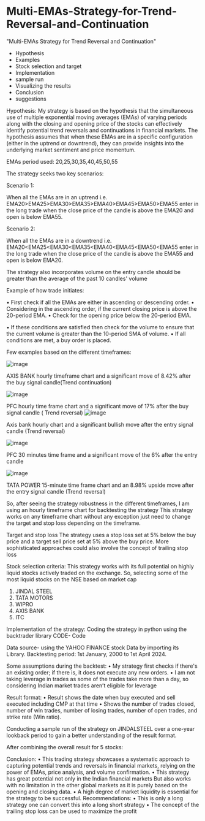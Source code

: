 # Multi-EMAs-Strategy-for-Trend-Reversal-and-Continuation
"Multi-EMAs Strategy for Trend Reversal and Continuation"

-	Hypothesis
-	Examples
-	Stock selection and target
-	Implementation
-	sample run
-	Visualizing the results
-	Conclusion
-	suggestions


Hypothesis:
My strategy is based on the hypothesis that the simultaneous use of multiple exponential moving averages (EMAs) of varying periods along with the closing and opening price of the stocks can effectively identify potential trend reversals and continuations in financial markets. The hypothesis assumes that when these EMAs are in a specific configuration (either in the uptrend or downtrend), they can provide insights into the underlying market sentiment and price momentum.

EMAs period used: 20,25,30,35,40,45,50,55

The strategy seeks two key scenarios:

Scenario 1:

When all the EMAs are in an uptrend i.e. EMA20>EMA25>EMA30>EMA35>EMA40>EMA45>EMA50>EMA55 enter in the long trade
when the close price of the candle is above the EMA20 and open is below EMA55.

Scenario 2:

When all the EMAs are in a downtrend i.e. EMA20<EMA25<EMA30<EMA35<EMA40<EMA45<EMA50<EMA55 enter in the long trade
when the close price of the candle is above the EMA55 and open is below EMA20.

The strategy also incorporates volume on the entry candle should be greater than the average of the past 10 candles' volume


Example of how trade initiates:

•	First check if all the EMAs are either in ascending or descending order.
•	Considering in the ascending order, if the current closing price is above the 20-period EMA.
•	Check for the opening price below the 20-period EMA.
 
•	If these conditions are satisfied then check for the volume to ensure that the current volume is greater than the 10-period SMA of volume.
•	If all conditions are met, a buy order is placed.

Few examples based on the different timeframes:

![image](https://github.com/user-attachments/assets/fe82eb6b-caaa-4fd2-b8d4-57c4e4c8de48)



AXIS BANK hourly timeframe chart and a significant move of 8.42% after the buy signal candle(Trend continuation)

![image](https://github.com/user-attachments/assets/46f47faa-f732-4104-b324-2ebf2c1863f2)

 
PFC hourly time frame chart and a significant move of 17% after the buy signal candle ( Trend reversal)
![image](https://github.com/user-attachments/assets/ea02accb-fd71-4bbf-8016-95632aa0ab74)



Axis bank hourly chart and a significant bullish move after the entry signal candle (Trend reversal)

![image](https://github.com/user-attachments/assets/6ca85282-afae-4cda-bc75-9de601ad0263)

 

PFC 30 minutes time frame and a significant move of the 6% after the entry candle

![image](https://github.com/user-attachments/assets/901ca421-949e-486e-8f3f-ee3f33c297bc)

TATA POWER 15-minute time frame chart and an 8.98% upside move after the entry signal candle (Trend reversal)


So, after seeing the strategy robustness in the different timeframes, I am using an hourly timeframe chart for backtesting the strategy This strategy works on any timeframe chart without any exception just need to change the target and stop loss depending on the timeframe.


Target and stop loss
The strategy uses a stop loss set at 5% below the buy price and a target sell price set at 5% above the buy price.
More sophisticated approaches could also involve the concept of trailing stop loss


Stock selection criteria:
This strategy works with its full potential on highly liquid stocks actively traded on the exchange. So, selecting some of the most liquid stocks on the NSE based on market cap
1. JINDAL STEEL
2. TATA MOTORS	
3.	WIPRO
4.	AXIS BANK
5.	ITC


Implementation of the strategy:
Coding the strategy in python using the backtrader library CODE- Code


Data source- using the YAHOO FINANCE stock Data by importing its Library.
Backtesting period: 1st January, 2000 to 1st April  2024.



Some assumptions during the backtest:
•	My strategy first checks if there's an existing order; if there is, it does not execute any new orders.
•	I am not taking leverage in trades as some of the trades take more than a day, so considering Indian market trades aren’t eligible for leverage

Result format:
•	Result shows the date when buy executed and sell executed including CMP at that time
•	Shows the number of trades closed, number of win trades, number of losing trades, number of open trades, and strike rate (Win ratio).


Conducting a sample run of the strategy on JINDALSTEEL over a one-year lookback period to gain a better understanding of the result format.
 
 
 
 





After combining the overall result for 5 stocks:



Conclusion:
•	This trading strategy showcases a systematic approach to capturing potential trends and reversals in financial markets, relying on the power of EMAs, price analysis, and volume confirmation.
•	This strategy has great potential not only in the Indian financial markets But also works with no limitation in the other global markets as it is purely based on the opening and closing data.
•	A high degree of market liquidity is essential for the strategy to be successful.
Recommendations:
•	This is only a long strategy one can convert this into a long short strategy
•	The concept of the trailing stop loss can be used to maximize the profit

